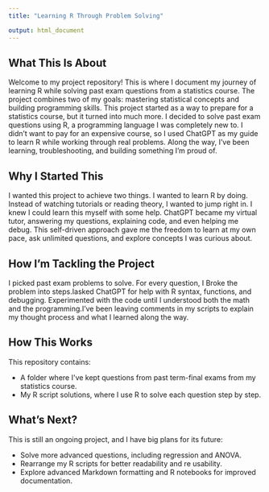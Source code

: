 ```yaml
---
title: "Learning R Through Problem Solving"

output: html_document
---
```


## What This Is About

Welcome to my project repository! This is where I document my journey of learning R while solving past exam questions from a statistics course. The project combines two of my goals: mastering statistical concepts and building programming skills. This project started as a way to prepare for a statistics course, but it turned into much more. I decided to solve past exam questions using R, a programming language I was completely new to. I didn’t want to pay for an expensive course, so I used ChatGPT as my guide to learn R while working through real problems. Along the way, I’ve been learning, troubleshooting, and building something I’m proud of.

## Why I Started This

I wanted this project to achieve two things. I wanted to learn R by doing. Instead of watching tutorials or reading theory, I wanted to jump right in. I knew I could learn this myself with some help. ChatGPT became my virtual tutor, answering my questions, explaining code, and even helping me debug. This self-driven approach gave me the freedom to learn at my own pace, ask unlimited questions, and explore concepts I was curious about.

## How I’m Tackling the Project

I picked past exam problems to solve. For every question, I Broke the problem into steps.Iasked ChatGPT for help with R syntax, functions, and debugging. Experimented with the code until I understood both the math and the programming.I’ve been leaving comments in my scripts to explain my thought process and what I learned along the way.

## How This Works

This repository contains:
  - A folder where I've kept questions from past term-final exams from my statistics course.
  - My R script solutions, where I use R to solve each question step by step.

## What’s Next?

This is still an ongoing project, and I have big plans for its future:
- Solve more advanced questions, including regression and ANOVA.
- Rearrange my R scripts for better readability and re usability.
- Explore advanced Markdown formatting and R notebooks for improved documentation.
